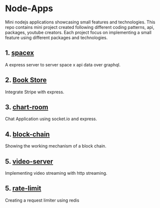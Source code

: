 # Node-Apps
Mini nodejs applications showcasing small features and technologies. 
This repo contains mini project created following different coding patterns, api, packages, youtube creators. Each project focus on implementing a small feature using different packages and technologies.


## 1. [spacex](./spacex/)
A express server to server space x api data over graphql.

## 2. [Book Store](./book-store/)
Integrate Stripe with express.

## 3. [chart-room](./chat-room/)
Chat Application using socket.io and express.

## 4. [block-chain](./block-chain/)
Showing the working mechanism of a block chain.

## 5. [video-server](./video-server/)
Implementing video streaming with http streaming.

## 5. [rate-limit](./rate-limiter/)
Creating a request limiter using redis